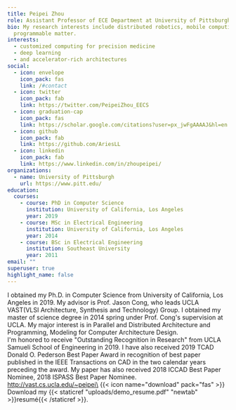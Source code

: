 ```yaml
---
title: Peipei Zhou
role: Assistant Professor of ECE Department at University of Pittsburgh
bio: My research interests include distributed robotics, mobile computing and
  programmable matter.
interests:
  - customized computing for precision medicine
  - deep learning
  - and accelerator-rich architectures
social:
  - icon: envelope
    icon_pack: fas
    link: /#contact
  - icon: twitter
    icon_pack: fab
    link: https://twitter.com/PeipeiZhou_EECS
  - icon: graduation-cap
    icon_pack: fas
    link: https://scholar.google.com/citations?user=px_jwFgAAAAJ&hl=en
  - icon: github
    icon_pack: fab
    link: https://github.com/AriesLL
  - icon: linkedin
    icon_pack: fab
    link: https://www.linkedin.com/in/zhoupeipei/
organizations:
  - name: University of Pittsburgh
    url: https://www.pitt.edu/
education:
  courses:
    - course: PhD in Computer Science
      institution: University of California, Los Angeles
      year: 2019
    - course: MSc in Electrical Engineering
      institution: University of California, Los Angeles
      year: 2014
    - course: BSc in Electrical Engineering
      institution: Southeast University
      year: 2011
email: ""
superuser: true
highlight_name: false
---
```

I obtained my Ph.D. in Computer Science from University of California, Los Angeles in 2019. My advisor is Prof. Jason Cong, who leads UCLA VAST(VLSI Architecture, Synthesis and Technology) Group. I obtained my master of science degree in 2014 spring under Prof. Cong's supervision at UCLA. My major interest is in Parallel and Distributed Architecture and Programming, Modeling for Computer Architecture Design.\
I'm honored to receive "Outstanding Recognition in Research" from UCLA Samueli School of Engineering in 2019. I have also received 2019 TCAD Donald O. Pederson Best Paper Award in recognition of best paper published in the IEEE Transactions on CAD in the two calendar years preceding the award. My paper has also received 2018 ICCAD Best Paper Nominee, 2018 ISPASS Best Paper Nominee.\
http://vast.cs.ucla.edu/~peipei\
{{< icon name="download" pack="fas" >}} Download my {{< staticref "uploads/demo_resume.pdf" "newtab" >}}resumé{{< /staticref >}}.